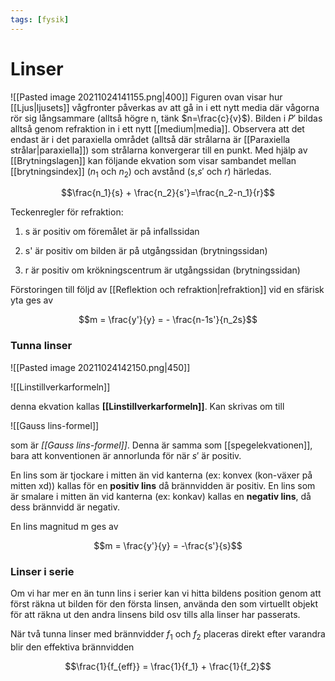```yaml
---
tags: [fysik]
---
```

# Linser
![[Pasted image 20211024141155.png|400]]
Figuren ovan visar hur [[Ljus|ljusets]] vågfronter påverkas av att gå in i ett nytt media där vågorna rör sig långsammare (alltså högre n, tänk $n=\frac{c}{v}$). Bilden i $P'$ bildas alltså genom refraktion in i ett nytt [[medium|media]]. Observera att det endast är i det paraxiella området (alltså där strålarna är [[Paraxiella strålar|paraxiella]]) som strålarna konvergerar till en punkt. Med hjälp av [[Brytningslagen]] kan följande ekvation som visar sambandet mellan [[brytningsindex]] ($n_1$ och $n_2$) och avstånd ($s$,$s'$ och $r$) härledas. 

$$\frac{n_1}{s} + \frac{n_2}{s'}=\frac{n_2-n_1}{r}$$

Teckenregler för refraktion:

1.  s är positiv om föremålet är på infallssidan

2.  s' är positiv om bilden är på utgångssidan (brytningssidan)

3.  r är positiv om krökningscentrum är utgångssidan (brytningssidan)

Förstoringen till följd av [[Reflektion och refraktion|refraktion]] vid en sfärisk yta ges av

$$m = \frac{y'}{y} = - \frac{n-1s'}{n_2s}$$


### Tunna linser

![[Pasted image 20211024142150.png|450]]

![[Linstillverkarformeln]]

denna ekvation kallas **[[Linstillverkarformeln]]**. Kan skrivas om till

![[Gauss lins-formel]]

som är *[[Gauss lins-formel]]*. Denna är samma som [[spegelekvationen]], bara
att konventionen är annorlunda för när $s'$ är positiv.

En lins som är tjockare i mitten än vid kanterna (ex: konvex (kon-växer
på mitten xd)) kallas för en **positiv lins** då brännvidden är positiv.
En lins som är smalare i mitten än vid kanterna (ex: konkav) kallas en
**negativ lins**, då dess brännvidd är negativ.

En lins magnitud m ges av

$$m = \frac{y'}{y} = -\frac{s'}{s}$$

### Linser i serie


Om vi har mer en än tunn lins i serier kan vi hitta bildens position genom att först räkna ut bilden för den första linsen, använda den som virtuellt objekt för att räkna ut den andra linsens bild osv tills alla linser har passerats.

När två tunna linser med brännvidder $f_1$ och $f_2$ placeras direkt efter varandra blir den effektiva brännvidden

$$\frac{1}{f_{eff}} = \frac{1}{f_1} + \frac{1}{f_2}$$
